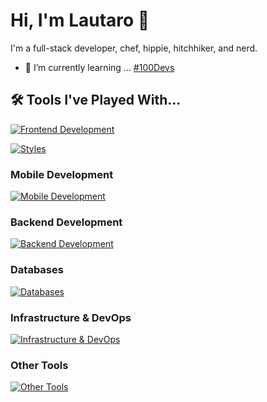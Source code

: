 # Hi, I'm Lautaro 👋

I'm a full-stack developer, chef, hippie, hitchhiker, and nerd.
- 🌱 I’m currently learning ... [#100Devs](https://leonnoel.com/100devs/)


## 🛠 Tools I've Played With...

[![Frontend Development](https://skillicons.dev/icons?i=html,css,js,ts,react,vue,angular,nextjs,astro)](https://skillicons.dev)

[![Styles](https://skillicons.dev/icons?i=tailwind,styledcomponents,bootstrap,vuetify)](https://skillicons.dev)
### Mobile Development
[![Mobile Development](https://skillicons.dev/icons?i=kotlin)](https://skillicons.dev)
### Backend Development
[![Backend Development](https://skillicons.dev/icons?i=nodejs,express,nestjs,java,spring,py,flask,cs,dotnet,php,laravel)](https://skillicons.dev)
### Databases
[![Databases](https://skillicons.dev/icons?i=mysql,postgres,sqlite,mongodb)](https://skillicons.dev)
### Infrastructure & DevOps
[![Infrastructure & DevOps](https://skillicons.dev/icons?i=aws,azure,firebase,docker,kubernetes,jenkins,git)](https://skillicons.dev)
### Other Tools
[![Other Tools](https://skillicons.dev/icons?i=graphql,jest,postman,wordpress)](https://skillicons.dev)
<!--
**talingo/talingo** is a ✨ _special_ ✨ repository because its `README.md` (this file) appears on your GitHub profile.

Here are some ideas to get you started:

- 🔭 I’m currently working on ...
- 🌱 I’m currently learning ...
- 👯 I’m looking to collaborate on ...
- 🤔 I’m looking for help with ...
- 💬 Ask me about ...
- 📫 How to reach me: ...
- 😄 Pronouns: ...
- ⚡ Fun fact: ...
-->
